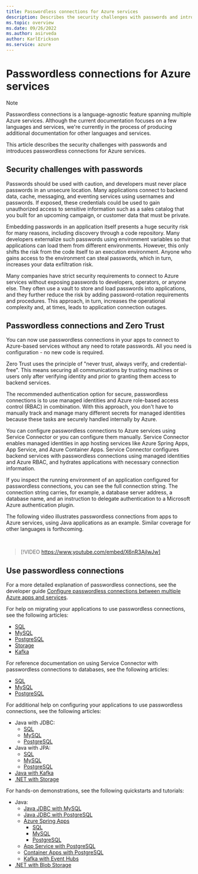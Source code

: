 ```yaml
---
title: Passwordless connections for Azure services
description: Describes the security challenges with passwords and introduces passwordless connections for Azure services.
ms.topic: overview
ms.date: 09/26/2022
ms.author: asirveda
author: KarlErickson
ms.service: azure
---
```


# Passwordless connections for Azure services

> [!NOTE]
> Passwordless connections is a language-agnostic feature spanning multiple Azure services. Although the current documentation focuses on a few languages and services, we're currently in the process of producing additional documentation for other languages and services.

This article describes the security challenges with passwords and introduces passwordless connections for Azure services.

## Security challenges with passwords

Passwords should be used with caution, and developers must never place passwords in an unsecure location. Many applications connect to backend data, cache, messaging, and eventing services using usernames and passwords. If exposed, these credentials could be used to gain unauthorized access to sensitive information such as a sales catalog that you built for an upcoming campaign, or customer data that must be private.

Embedding passwords in an application itself presents a huge security risk for many reasons, including discovery through a code repository. Many developers externalize such passwords using environment variables so that applications can load them from different environments. However, this only shifts the risk from the code itself to an execution environment. Anyone who gains access to the environment can steal passwords, which in turn, increases your data exfiltration risk.

Many companies have strict security requirements to connect to Azure services without exposing passwords to developers, operators, or anyone else. They often use a vault to store and load passwords into applications, and they further reduce the risk by adding password-rotation requirements and procedures. This approach, in turn, increases the operational complexity and, at times, leads to application connection outages.

## Passwordless connections and Zero Trust

You can now use passwordless connections in your apps to connect to Azure-based services without any need to rotate passwords. All you need is configuration - no new code is required.

Zero Trust uses the principle of "never trust, always verify, and credential-free". This means securing all communications by trusting machines or users only after verifying identity and prior to granting them access to backend services.

The recommended authentication option for secure, passwordless connections is to use managed identities and Azure role-based access control (RBAC) in combination. With this approach, you don't have to manually track and manage many different secrets for managed identities because these tasks are securely handled internally by Azure.

You can configure passwordless connections to Azure services using Service Connector or you can configure them manually. Service Connector enables managed identities in app hosting services like Azure Spring Apps, App Service, and Azure Container Apps. Service Connector configures backend services with passwordless connections using managed identities and Azure RBAC, and hydrates applications with necessary connection information.

If you inspect the running environment of an application configured for passwordless connections, you can see the full connection string. The connection string carries, for example, a database server address, a database name, and an instruction to delegate authentication to a Microsoft Azure authentication plugin.

The following video illustrates passwordless connections from apps to Azure services, using Java applications as an example. Similar coverage for other languages is forthcoming.

<br>

> [!VIDEO https://www.youtube.com/embed/X6nR3AjIwJw]

## Use passwordless connections

For a more detailed explanation of passwordless connections, see the developer guide [Configure passwordless connections between multiple Azure apps and services](/azure/storage/common/multiple-identity-scenarios?toc=/azure/developer/intro/toc.json&bc=/azure/developer/intro/breadcrumb/toc.json).

For help on migrating your applications to use passwordless connections, see the following articles:

- [SQL](../java/spring-framework/migrate-sql-database-to-passwordless-connection.md?toc=/azure/developer/intro/toc.json&bc=/azure/developer/intro/breadcrumb/toc.json)
- [MySQL](../java/spring-framework/migrate-mysql-to-passwordless-connection.md?toc=/azure/developer/intro/toc.json&bc=/azure/developer/intro/breadcrumb/toc.json)
- [PostgreSQL](../java/spring-framework/migrate-postgresql-to-passwordless-connection.md?toc=/azure/developer/intro/toc.json&bc=/azure/developer/intro/breadcrumb/toc.json)
- [Storage](/azure/storage/common/migrate-azure-credentials?toc=/azure/developer/intro/toc.json&bc=/azure/developer/intro/breadcrumb/toc.json)
- [Kafka](../java/spring-framework/migrate-kafka-to-passwordless-connection.md?toc=/azure/developer/intro/toc.json&bc=/azure/developer/intro/breadcrumb/toc.json)

For reference documentation on using Service Connector with passwordless connections to databases, see the following articles:

- [SQL](/azure/service-connector/how-to-integrate-sql-database?toc=/azure/developer/intro/toc.json&bc=/azure/developer/intro/breadcrumb/toc.json)
- [MySQL](/azure/service-connector/how-to-integrate-mysql?toc=/azure/developer/intro/toc.json&bc=/azure/developer/intro/breadcrumb/toc.json)
- [PostgreSQL](/azure/service-connector/how-to-integrate-postgres?toc=/azure/developer/intro/toc.json&bc=/azure/developer/intro/breadcrumb/toc.json)

For additional help on configuring your applications to use passwordless connections, see the following articles:

- Java with JDBC:
  - [SQL](../java/spring-framework/deploy-passwordless-spring-database-app.md?tabs=sqlserver&toc=/azure/developer/intro/toc.json&bc=/azure/developer/intro/breadcrumb/toc.json)
  - [MySQL](../java/spring-framework/configure-spring-data-jdbc-with-azure-mysql.md?tabs=passwordless&toc=/azure/developer/intro/toc.json&bc=/azure/developer/intro/breadcrumb/toc.json)
  - [PostgreSQL](../java/spring-framework/configure-spring-data-jdbc-with-azure-postgresql.md?tabs=passwordless&toc=/azure/developer/intro/toc.json&bc=/azure/developer/intro/breadcrumb/toc.json)
- Java with JPA:
  - [SQL](../java/spring-framework/deploy-passwordless-spring-database-app.md?tabs=sqlserver&toc=/azure/developer/intro/toc.json&bc=/azure/developer/intro/breadcrumb/toc.json)
  - [MySQL](../java/spring-framework/configure-spring-data-jpa-with-azure-mysql.md?tabs=passwordless&toc=/azure/developer/intro/toc.json&bc=/azure/developer/intro/breadcrumb/toc.json)
  - [PostgreSQL](../java/spring-framework/configure-spring-data-jpa-with-azure-postgresql.md?tabs=passwordless&toc=/azure/developer/intro/toc.json&bc=/azure/developer/intro/breadcrumb/toc.json)
- [Java with Kafka](../java/spring-framework/configure-spring-cloud-stream-binder-java-app-kafka-azure-event-hub.md?tabs=passwordless&toc=/azure/developer/intro/toc.json&bc=/azure/developer/intro/breadcrumb/toc.json)
- [.NET with Storage](/azure/storage/common/multiple-identity-scenarios?toc=/azure/developer/intro/toc.json&bc=/azure/developer/intro/breadcrumb/toc.json)

For hands-on demonstrations, see the following quickstarts and tutorials:

- Java:
  - [Java JDBC with MySQL](/azure/mysql/single-server/connect-java?toc=/azure/developer/intro/toc.json&bc=/azure/developer/intro/breadcrumb/toc.json)
  - [Java JDBC with PostgreSQL](/azure/postgresql/single-server/connect-java?toc=/azure/developer/intro/toc.json&bc=/azure/developer/intro/breadcrumb/toc.json)
  - [Azure Spring Apps](../java/spring-framework/deploy-passwordless-spring-database-app.md?toc=/azure/developer/intro/toc.json&bc=/azure/developer/intro/breadcrumb/toc.json)
    - [SQL](/azure/spring-apps/connect-managed-identity-to-azure-sql?toc=/azure/developer/intro/toc.json&bc=/azure/developer/intro/breadcrumb/toc.json)
    - [MySQL](/azure/spring-apps/how-to-bind-mysql?toc=/azure/developer/intro/toc.json&bc=/azure/developer/intro/breadcrumb/toc.json)
    - [PostgreSQL](/azure/spring-apps/how-to-bind-postgres?toc=/azure/developer/intro/toc.json&bc=/azure/developer/intro/breadcrumb/toc.json)
  - [App Service with PostgreSQL](/azure/app-service/tutorial-java-tomcat-connect-managed-identity-postgresql-database?toc=/azure/developer/intro/toc.json&bc=/azure/developer/intro/breadcrumb/toc.json)
  - [Container Apps with PostgreSQL](/azure/container-apps/tutorial-java-quarkus-connect-managed-identity-postgresql-database?toc=/azure/developer/intro/toc.json&bc=/azure/developer/intro/breadcrumb/toc.json)
  - [Kafka with Event Hubs](/azure/event-hubs/event-hubs-quickstart-kafka-enabled-event-hubs?toc=/azure/developer/intro/toc.json&bc=/azure/developer/intro/breadcrumb/toc.json)
- [.NET with Blob Storage](/azure/storage/blobs/storage-quickstart-blobs-dotnet?toc=/azure/developer/intro/toc.json&bc=/azure/developer/intro/breadcrumb/toc.json)
